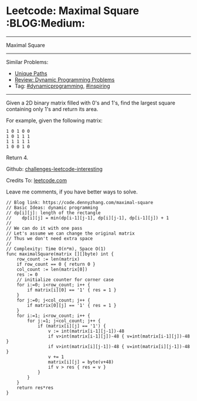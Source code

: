 # Leetcode: Maximal Square     :BLOG:Medium:


---

Maximal Square  

---

Similar Problems:  
-   [Unique Paths](https://code.dennyzhang.com/unique-paths)
-   [Review: Dynamic Programming Problems](https://code.dennyzhang.com/review-dynamicprogramming)
-   Tag: [#dynamicprogramming](https://code.dennyzhang.com/tag/dynamicprogramming), [#inspiring](https://code.dennyzhang.com/tag/inspiring)

---

Given a 2D binary matrix filled with 0's and 1's, find the largest square containing only 1's and return its area.  

For example, given the following matrix:  

    1 0 1 0 0
    1 0 1 1 1
    1 1 1 1 1
    1 0 0 1 0

Return 4.  

Github: [challenges-leetcode-interesting](https://github.com/DennyZhang/challenges-leetcode-interesting/tree/master/maximal-square)  

Credits To: [leetcode.com](https://leetcode.com/problems/maximal-square/description/)  

Leave me comments, if you have better ways to solve.  

    // Blog link: https://code.dennyzhang.com/maximal-square
    // Basic Ideas: dynamic programming
    // dp[i][j]: length of the rectangle
    //    dp[i][j] = min(dp[i-1][j-1], dp[i][j-1], dp[i-1][j]) + 1
    //
    // We can do it with one pass
    // Let's assume we can change the original matrix
    // Thus we don't need extra space
    //
    // Complexity: Time O(n*m), Space O(1)
    func maximalSquare(matrix [][]byte) int {
        row_count := len(matrix)
        if row_count == 0 { return 0 }
        col_count := len(matrix[0])
        res := 0
        // initialize counter for corner case
        for i:=0; i<row_count; i++ {
            if matrix[i][0] == '1' { res = 1 }
        }
        for j:=0; j<col_count; j++ {
            if matrix[0][j] == '1' { res = 1 }
        }
        for i:=1; i<row_count; i++ {
            for j:=1; j<col_count; j++ {
                if (matrix[i][j] == '1') {
                    v := int(matrix[i-1][j-1])-48
                    if v>int(matrix[i-1][j])-48 { v=int(matrix[i-1][j])-48 }
                    if v>int(matrix[i][j-1])-48 { v=int(matrix[i][j-1])-48 }
                    v += 1
                    matrix[i][j] = byte(v+48)
                    if v > res { res = v }
                }
            }
        }
        return res*res
    }